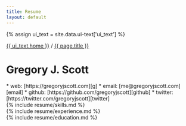 ```yaml
---
title: Resume
layout: default
---
```

{% assign ui_text = site.data.ui-text['ui_text'] %}

<div class="section spacer"></div>

<div class="section bread">
	<div class="content">
		<div class="h-subtitle">
			<p><a href="{{ site.url }}">{{ ui_text.home }}</a> / <a href="{{ page.url }}">{{ page.title }}</a></p>
		</div>
  </div>
</div>

<div class="section"><div class="content">
<h1>Gregory J. Scott</h1>
<section markdown="1">
* web: [https://gregoryjscott.com][g]
* email: [me@gregoryjscott.com][email]
* github: [https://github.com/gregoryjscott][github]
* twitter: [https://twitter.com/gregoryjscott][twitter]
</section>
</div></div>

<div class="section"><div class="content">
<section markdown="1">
{% include resume/skills.md %}
</section>
</div></div>

<div class="section"><div class="content">
<section markdown="1">
{% include resume/experience.md %}
</section>
</div></div>

<div class="section"><div class="content">
<section markdown="1">
{% include resume/education.md %}
</section>
</div></div>

[g]: https://gregoryjscott.com
[email]: mailto:me@gregoryjscott.com
[twitter]: https://twitter.com/gregoryjscott
[github]: https://github.com/gregoryjscott
